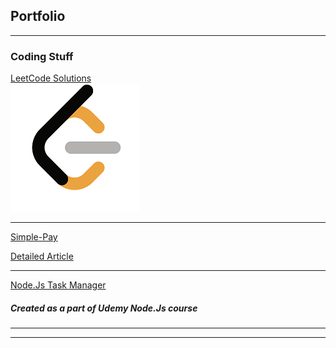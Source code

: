 ## Portfolio

---

### Coding Stuff 

[LeetCode Solutions](https://github.com/Kalpan13/LeetCode-Solutions)
<br>
<img src="images/LeetCode Logo1.png?raw=true"/>
<br>

---
[Simple-Pay](https://github.com/Kalpan13/simple-pay)
<br>

[Detailed Article](/simple_pay_article)

---

[Node.Js Task Manager](http://example.com/)
<h5> Created as a part of Udemy Node.Js course </h5>
  
---


---
